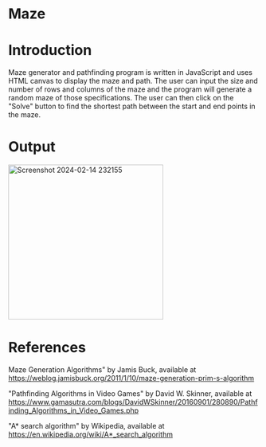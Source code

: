 # Maze
# Introduction
Maze generator and pathfinding program is written in JavaScript and uses HTML canvas to display the maze and path. The user can input the size and number of rows and columns of the maze and the program will generate a random maze of those specifications. The user can then click on the "Solve" button to find the shortest path between the start and end points in the maze.
# Output
<img width="311" alt="Screenshot 2024-02-14 232155" src="https://github.com/bivek-shrestha/Maze/assets/155466197/d6c3feb5-5ccc-43e3-b5fd-ddf3e9cf9d91">

# References
Maze Generation Algorithms" by Jamis Buck, available at <br>
https://weblog.jamisbuck.org/2011/1/10/maze-generation-prim-s-algorithm <br>

"Pathfinding Algorithms in Video Games" by David W. Skinner, available at  <br>
https://www.gamasutra.com/blogs/DavidWSkinner/20160901/280890/Pathfinding_Algorithms_in_Video_Games.php <br>

"A* search algorithm" by Wikipedia, available at  <br>
https://en.wikipedia.org/wiki/A*_search_algorithm
